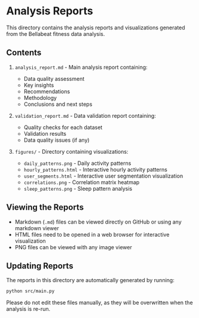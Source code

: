 # Analysis Reports

This directory contains the analysis reports and visualizations generated from the Bellabeat fitness data analysis.

## Contents

1. `analysis_report.md` - Main analysis report containing:
   - Data quality assessment
   - Key insights
   - Recommendations
   - Methodology
   - Conclusions and next steps

2. `validation_report.md` - Data validation report containing:
   - Quality checks for each dataset
   - Validation results
   - Data quality issues (if any)

3. `figures/` - Directory containing visualizations:
   - `daily_patterns.png` - Daily activity patterns
   - `hourly_patterns.html` - Interactive hourly activity patterns
   - `user_segments.html` - Interactive user segmentation visualization
   - `correlations.png` - Correlation matrix heatmap
   - `sleep_patterns.png` - Sleep pattern analysis

## Viewing the Reports

- Markdown (`.md`) files can be viewed directly on GitHub or using any markdown viewer
- HTML files need to be opened in a web browser for interactive visualization
- PNG files can be viewed with any image viewer

## Updating Reports

The reports in this directory are automatically generated by running:

```bash
python src/main.py
```

Please do not edit these files manually, as they will be overwritten when the analysis is re-run. 